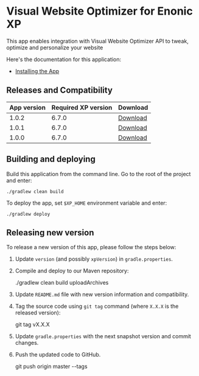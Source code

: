 # Visual Website Optimizer for Enonic XP

This app enables integration with Visual Website Optimizer API to tweak, optimize and personalize your website

Here's the documentation for this application:

* [Installing the App](docs/installing.md)


## Releases and Compatibility

| App version | Required XP version | Download |
| ----------- | ------------------- | -------- |
| 1.0.2 | 6.7.0 | [Download](http://repo.enonic.com/public/com/enonic/app/vwo/1.0.2/vwo-1.0.2.jar) |
| 1.0.1 | 6.7.0 | [Download](http://repo.enonic.com/public/com/enonic/app/vwo/1.0.1/vwo-1.0.1.jar) |
| 1.0.0 | 6.7.0 | [Download](http://repo.enonic.com/public/com/enonic/app/vwo/1.0.0/vwo-1.0.0.jar) |


## Building and deploying

Build this application from the command line. Go to the root of the project and enter:

    ./gradlew clean build

To deploy the app, set `$XP_HOME` environment variable and enter:

    ./gradlew deploy


## Releasing new version

To release a new version of this app, please follow the steps below:

1. Update `version` (and possibly `xpVersion`) in  `gradle.properties`.

2. Compile and deploy to our Maven repository:

    ./gradlew clean build uploadArchives

3. Update `README.md` file with new version information and compatibility.

4. Tag the source code using `git tag` command (where `X.X.X` is the released version):

    git tag vX.X.X

5. Update `gradle.properties` with the next snapshot version and commit changes.

6. Push the updated code to GitHub.

    git push origin master --tags
